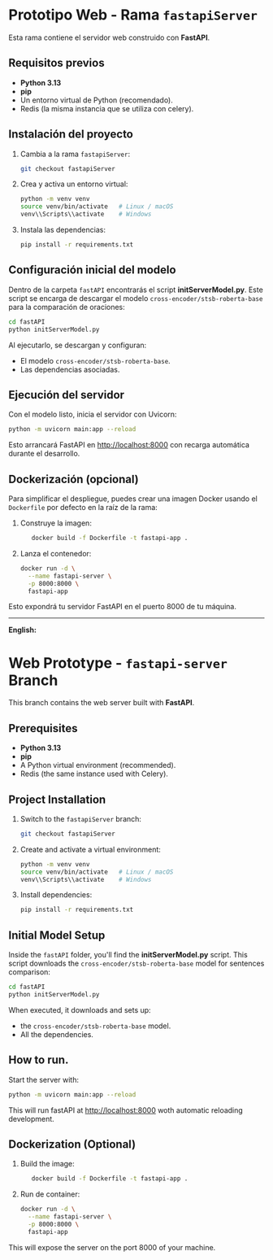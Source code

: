 # Prototipo Web - Rama `fastapiServer`

Esta rama contiene el servidor web construido con **FastAPI**.

## Requisitos previos

- **Python 3.13**
- **pip**
- Un entorno virtual de Python (recomendado).
- Redis (la misma instancia que se utiliza con celery).

## Instalación del proyecto

1. Cambia a la rama `fastapiServer`:

   ```bash
   git checkout fastapiServer

2. Crea y activa un entorno virtual:

   ```bash
   python -m venv venv
   source venv/bin/activate   # Linux / macOS
   venv\\Scripts\\activate    # Windows
   ```

3. Instala las dependencias:

   ```bash
   pip install -r requirements.txt
   ```

## Configuración inicial del modelo

Dentro de la carpeta `fastAPI` encontrarás el script **initServerModel.py**. Este script se encarga de descargar el modelo `cross-encoder/stsb-roberta-base` para la comparación de oraciones:

```bash
cd fastAPI
python initServerModel.py
```

Al ejecutarlo, se descargan y configuran:

* El modelo `cross-encoder/stsb-roberta-base`.
* Las dependencias asociadas.

## Ejecución del servidor

Con el modelo listo, inicia el servidor con Uvicorn:

```bash
python -m uvicorn main:app --reload
```

Esto arrancará FastAPI en [http://localhost:8000](http://localhost:8000) con recarga automática durante el desarrollo.

## Dockerización (opcional)

Para simplificar el despliegue, puedes crear una imagen Docker usando el `Dockerfile` por defecto en la raíz de la rama:

1. Construye la imagen:

   ```bash
      docker build -f Dockerfile -t fastapi-app .
   ```

2. Lanza el contenedor:

   ```bash
   docker run -d \
     --name fastapi-server \
     -p 8000:8000 \
     fastapi-app
   ```

Esto expondrá tu servidor FastAPI en el puerto 8000 de tu máquina.

---

**English:**

# Web Prototype - `fastapi-server` Branch

This branch contains the web server built with **FastAPI**.

## Prerequisites

- **Python 3.13**
- **pip**
- A Python virtual environment (recommended).
- Redis (the same instance used with Celery).

## Project Installation

1. Switch to the `fastapiServer` branch:

   ```bash
   git checkout fastapiServer
   
2. Create and activate a virtual environment:

   ```bash
   python -m venv venv
   source venv/bin/activate   # Linux / macOS
   venv\\Scripts\\activate    # Windows
   ```

3. Install dependencies:

   ```bash
   pip install -r requirements.txt
   ```

## Initial Model Setup

Inside the `fastAPI` folder, you'll find the **initServerModel.py** script. This script downloads the `cross-encoder/stsb-roberta-base` model for sentences comparison:

```bash
cd fastAPI
python initServerModel.py
```

When executed, it downloads and sets up:

* the `cross-encoder/stsb-roberta-base` model.
* All the dependencies.

## How to run.

Start the server with:

```bash
python -m uvicorn main:app --reload
```
This will run fastAPI at [http://localhost:8000](http://localhost:8000) woth automatic reloading development.

## Dockerization (Optional)

1. Build the image:

   ```bash
      docker build -f Dockerfile -t fastapi-app .
   ```

2. Run de container:

   ```bash
   docker run -d \
     --name fastapi-server \
     -p 8000:8000 \
     fastapi-app
   ```

This will expose the server on the port 8000 of your machine.
